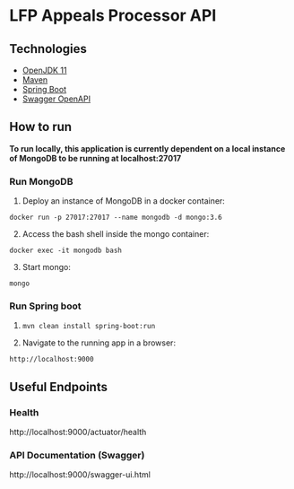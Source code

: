 # LFP Appeals Processor API

## Technologies
- [OpenJDK 11](https://jdk.java.net/archive/)
- [Maven](https://maven.apache.org/download.cgi)
- [Spring Boot](https://spring.io/projects/spring-boot)
- [Swagger OpenAPI](https://swagger.io/docs/specification/about/)

## How to run

**To run locally, this application is currently dependent on a local instance of MongoDB to be running at localhost:27017**

### Run MongoDB
           
1. Deploy an instance of MongoDB in a docker container: 

`docker run -p 27017:27017 --name mongodb -d mongo:3.6`

2. Access the bash shell inside the mongo container:

`docker exec -it mongodb bash`

3. Start mongo:

`mongo`

### Run Spring boot

1. `mvn clean install spring-boot:run`

2. Navigate to the running app in a browser: 

`http://localhost:9000`


## Useful Endpoints

### Health

http://localhost:9000/actuator/health

### API Documentation (Swagger)

http://localhost:9000/swagger-ui.html
